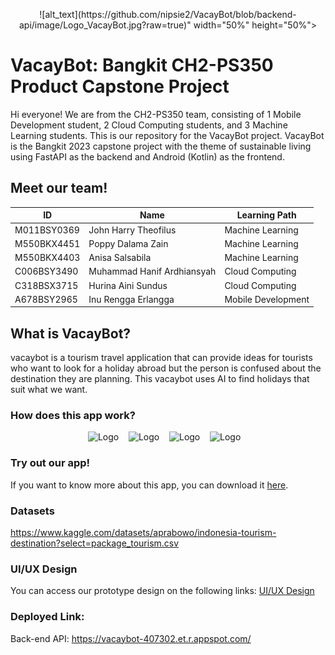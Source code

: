 <p align="center">
  ![alt_text](https://github.com/nipsie2/VacayBot/blob/backend-api/image/Logo_VacayBot.jpg?raw=true)"  width="50%" height="50%">
</p>

# VacayBot: Bangkit CH2-PS350 Product Capstone Project
Hi everyone! We are from the CH2-PS350 team, consisting of 1 Mobile Development student, 2 Cloud Computing students, and 3 Machine Learning students. This is our repository for the VacayBot project. VacayBot is the Bangkit 2023 capstone project with the theme of sustainable living using FastAPI as the backend and Android (Kotlin) as the frontend.

## Meet our team!
| ID | Name | Learning Path  |
| ----------| --- | ---------- |
| M011BSY0369 | John Harry Theofilus | Machine Learning |
| M550BKX4451 | Poppy Dalama Zain | Machine Learning |
| M550BKX4403 | Anisa Salsabila | Machine Learning |
| C006BSY3490 | Muhammad Hanif Ardhiansyah | Cloud Computing |
| C318BSX3715 | Hurina Aini Sundus | Cloud Computing |
| A678BSY2965 | Inu Rengga Erlangga | Mobile Development |

## What is VacayBot?
vacaybot is a tourism travel application that can provide ideas for tourists who want to look for a holiday abroad but the person is confused about the destination they are planning. This vacaybot uses AI to find holidays that suit what we want.

### How does this app work?
<p align="center">
    <img src="![VacayBot-1](https://github.com/nipsie2/VacayBot/assets/111023358/21626292-5561-4f43-93d0-052b55e9829d)" alt="Logo" width="250" height="550">&nbsp; &nbsp;
    <img src="![VacayBot2](https://github.com/nipsie2/VacayBot/assets/111023358/4327edab-f53e-4244-b5b9-b089b40b3d40)" alt="Logo" width="250" height="550">&nbsp; &nbsp;
    <img src="![VacayBot3](https://github.com/nipsie2/VacayBot/assets/111023358/e980eb83-9a73-40ec-880d-37861a319c4f)" alt="Logo" width="250" height="550">&nbsp; &nbsp;
    <img src="![VacayBot4](https://github.com/nipsie2/VacayBot/assets/111023358/206da11c-b600-4f2a-a7a0-6b4dfd63d651)" alt="Logo" width="250" height="550">&nbsp; &nbsp;
</p>


### Try out our app!
If you want to know more about this app, you can download it [here](https://drive.google.com/file/d/1QztQMq2tiA1t0xLeMIoE8yQoBW5S2njo/view?usp=sharing).

### Datasets
https://www.kaggle.com/datasets/aprabowo/indonesia-tourism-destination?select=package_tourism.csv

### UI/UX Design
You can access our prototype design on the following links: [UI/UX Design](https://www.figma.com/file/2JtqbgL9xITSBwom2SF4z9/Untitled?type=design&node-id=6%3A116&mode=design&t=Ct5yUa3pm2GRN97s-1)

### Deployed Link:
Back-end API: https://vacaybot-407302.et.r.appspot.com/
